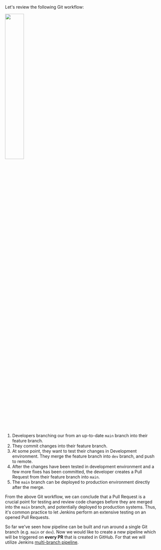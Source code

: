 Let's review the following Git workflow:

<img src=".guides/img/envbased.png" width="35%">

1. Developers branching our from an up-to-date `main` branch into their feature branch. 
2. They commit changes into their feature branch.
3. At some point, they want to test their changes in Development environment. They merge the feature branch into `dev` branch, and push to remote.
4. After the changes have been tested in development environment and a few more fixes has been committed, the developer creates a Pull Request from their feature branch into `main`.
5. The `main` branch can be deployed to production environment directly after the merge. 

From the above Git workflow, we can conclude that a Pull Request is a crucial point for testing and review code changes before they are merged into the `main` branch, and potentially deployed to production systems. 
Thus, it's common practice to let Jenkins perform an extensive testing on an opened Pull Requests.

So far we've seen how pipeline can be built and run around a single Git branch (e.g. `main` or `dev`). 
Now we would like to create a new pipeline which will be triggered on **every PR** that is created in GitHub.
For that we will utilize Jenkins [multi-branch pipeline](https://www.jenkins.io/doc/book/pipeline/multibranch/).
